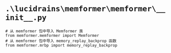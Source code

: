 # `.\lucidrains\memformer\memformer\__init__.py`

```
# 从 memformer 包中导入 Memformer 类
from memformer.memformer import Memformer
# 从 memformer 包中导入 memory_replay_backprop 函数
from memformer.mrbp import memory_replay_backprop
```
